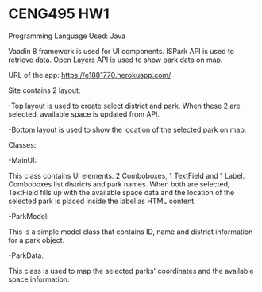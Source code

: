 # CENG495 HW1
Programming Language Used: Java

Vaadin 8 framework is used for UI components. ISPark API is used to retrieve data. Open Layers API is used to show park data on map.

URL of the app: https://e1881770.herokuapp.com/

Site contains 2 layout:

-Top layout is used to create select district and park. When these 2 are selected, available space is updated from API.

-Bottom layout is used to show the location of the selected park on map.

Classes:

-MainUI:

  This class contains UI elements. 2 Comboboxes, 1 TextField and 1 Label. Comboboxes list districts and park names. When both are selected, TextField fills up with the available space data and the location of the selected park is placed inside the label as HTML content.
  
-ParkModel:

  This is a simple model class that contains ID, name and district information for a park object.
  
-ParkData:

  This class is used to map the selected parks' coordinates and the available space information.
